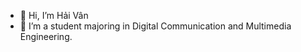 - 👋 Hi, I’m Hải Vân
- 👀 I’m a student majoring in Digital Communication and Multimedia Engineering.

<!---
haimayoi/haimayoi is a ✨ special ✨ repository because its `README.md` (this file) appears on your GitHub profile.
You can click the Preview link to take a look at your changes.
--->
